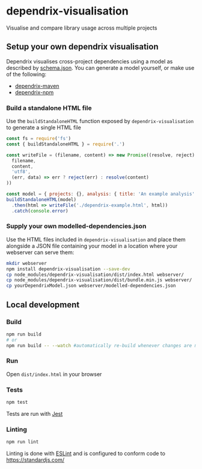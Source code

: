 # dependrix-visualisation
Visualise and compare library usage across multiple projects

## Setup your own dependrix visualisation

Dependrix visualises cross-project dependencies using a model as described by [schema.json](schema.json). You can generate a model yourself, or make use of the following:
- [dependrix-maven](https://github.com/crosslandwa/dependrix-maven)
- [dependrix-npm](https://github.com/crosslandwa/dependrix-npm)

### Build a standalone HTML file

Use the `buildStandaloneHTML` function exposed by `dependrix-visualisation` to generate a single HTML file

```js
const fs = require('fs')
const { buildStandaloneHTML } = require('.')

const writeFile = (filename, content) => new Promise((resolve, reject) => fs.writeFile(
  filename,
  content,
  'utf8',
  (err, data) => err ? reject(err) : resolve(content)
))

const model = { projects: {}, analysis: { title: 'An example analysis' } }
buildStandaloneHTML(model)
  .then(html => writeFile('./dependrix-example.html', html))
  .catch(console.error)
```

### Supply your own modelled-dependencies.json

Use the HTML files included in `dependrix-visualisation` and place them alongside a JSON file containing your model in a location where your webserver can serve them:

```bash
mkdir webserver
npm install dependrix-visualisation --save-dev
cp node_modules/dependrix-visualisation/dist/index.html webserver/
cp node_modules/dependrix-visualisation/dist/bundle.min.js webserver/
cp yourDependrixModel.json webserver/modelled-dependencies.json
```

## Local development

### Build

```bash
npm run build
# or
npm run build -- --watch #automatically re-build whenever changes are made
```

### Run

Open `dist/index.html` in your browser

### Tests

```bash
npm test
```
Tests are run with [Jest](https://facebook.github.io/jest/)

### Linting

```bash
npm run lint
```

Linting is done with [ESLint](https://eslint.org/) and is configured to conform code to https://standardjs.com/
